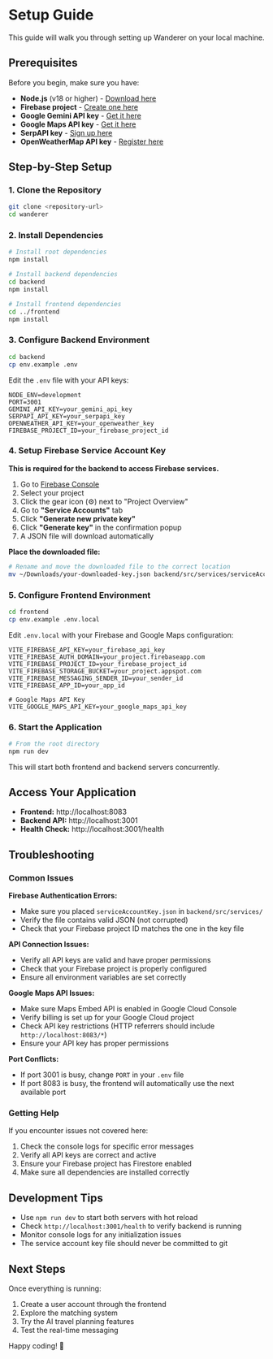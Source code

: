 # Setup Guide

This guide will walk you through setting up Wanderer on your local machine.

## Prerequisites

Before you begin, make sure you have:

- **Node.js** (v18 or higher) - [Download here](https://nodejs.org/)
- **Firebase project** - [Create one here](https://console.firebase.google.com/)
- **Google Gemini API key** - [Get it here](https://makersuite.google.com/app/apikey)
- **Google Maps API key** - [Get it here](https://console.cloud.google.com/apis/credentials)
- **SerpAPI key** - [Sign up here](https://serpapi.com/)
- **OpenWeatherMap API key** - [Register here](https://openweathermap.org/api)

## Step-by-Step Setup

### 1. Clone the Repository

```bash
git clone <repository-url>
cd wanderer
```

### 2. Install Dependencies

```bash
# Install root dependencies
npm install

# Install backend dependencies
cd backend
npm install

# Install frontend dependencies
cd ../frontend
npm install
```

### 3. Configure Backend Environment

```bash
cd backend
cp env.example .env
```

Edit the `.env` file with your API keys:

```env
NODE_ENV=development
PORT=3001
GEMINI_API_KEY=your_gemini_api_key
SERPAPI_API_KEY=your_serpapi_key
OPENWEATHER_API_KEY=your_openweather_key
FIREBASE_PROJECT_ID=your_firebase_project_id
```

### 4. Setup Firebase Service Account Key

**This is required for the backend to access Firebase services.**

1. Go to [Firebase Console](https://console.firebase.google.com/)
2. Select your project
3. Click the gear icon (⚙️) next to "Project Overview"
4. Go to **"Service Accounts"** tab
5. Click **"Generate new private key"**
6. Click **"Generate key"** in the confirmation popup
7. A JSON file will download automatically

**Place the downloaded file:**
```bash
# Rename and move the downloaded file to the correct location
mv ~/Downloads/your-downloaded-key.json backend/src/services/serviceAccountKey.json
```

### 5. Configure Frontend Environment

```bash
cd frontend
cp env.example .env.local
```

Edit `.env.local` with your Firebase and Google Maps configuration:

```env
VITE_FIREBASE_API_KEY=your_firebase_api_key
VITE_FIREBASE_AUTH_DOMAIN=your_project.firebaseapp.com
VITE_FIREBASE_PROJECT_ID=your_firebase_project_id
VITE_FIREBASE_STORAGE_BUCKET=your_project.appspot.com
VITE_FIREBASE_MESSAGING_SENDER_ID=your_sender_id
VITE_FIREBASE_APP_ID=your_app_id

# Google Maps API Key
VITE_GOOGLE_MAPS_API_KEY=your_google_maps_api_key
```

### 6. Start the Application

```bash
# From the root directory
npm run dev
```

This will start both frontend and backend servers concurrently.

## Access Your Application

- **Frontend:** http://localhost:8083
- **Backend API:** http://localhost:3001
- **Health Check:** http://localhost:3001/health

## Troubleshooting

### Common Issues

**Firebase Authentication Errors:**
- Make sure you placed `serviceAccountKey.json` in `backend/src/services/`
- Verify the file contains valid JSON (not corrupted)
- Check that your Firebase project ID matches the one in the key file

**API Connection Issues:**
- Verify all API keys are valid and have proper permissions
- Check that your Firebase project is properly configured
- Ensure all environment variables are set correctly

**Google Maps API Issues:**
- Make sure Maps Embed API is enabled in Google Cloud Console
- Verify billing is set up for your Google Cloud project
- Check API key restrictions (HTTP referrers should include `http://localhost:8083/*`)
- Ensure your API key has proper permissions

**Port Conflicts:**
- If port 3001 is busy, change `PORT` in your `.env` file
- If port 8083 is busy, the frontend will automatically use the next available port

### Getting Help

If you encounter issues not covered here:

1. Check the console logs for specific error messages
2. Verify all API keys are correct and active
3. Ensure your Firebase project has Firestore enabled
4. Make sure all dependencies are installed correctly

## Development Tips

- Use `npm run dev` to start both servers with hot reload
- Check `http://localhost:3001/health` to verify backend is running
- Monitor console logs for any initialization issues
- The service account key file should never be committed to git

## Next Steps

Once everything is running:

1. Create a user account through the frontend
2. Explore the matching system
3. Try the AI travel planning features
4. Test the real-time messaging

Happy coding! 🚀

